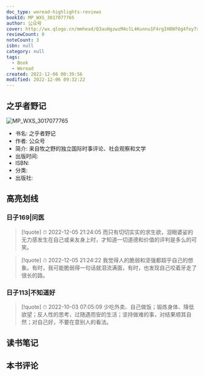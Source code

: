 ```yaml
---
doc_type: weread-highlights-reviews
bookId: MP_WXS_3017077765
author: 公众号
cover: http://wx.qlogo.cn/mmhead/Q3auHgzwzM4clL4Kunnu1F4rgIH8NfOg4foy7xh5iaQd42xTwIx9xcA/0
reviewCount: 0
noteCount: 3
isbn: null
category: null
tags:
  - Book
  - Weread
created: 2022-12-06 00:39:56
modified: 2022-12-06 09:32:22
---
```


## 之乎者野记

![MP_WXS_3017077765](http://wx.qlogo.cn/mmhead/Q3auHgzwzM4clL4Kunnu1F4rgIH8NfOg4foy7xh5iaQd42xTwIx9xcA/0)
- 书名: 之乎者野记
- 作者: 公众号
- 简介: 来自牧之野的独立国际时事评论、社会观察和文学
- 出版时间: 
- ISBN: 
- 分类: 
- 出版社: 

## 高亮划线

### 日子169|问医


> [!quote] ⏱ 2022-12-05 21:24:05
> 而只有切切实实的求生欲，泪眼婆娑的无力感发生在自己或亲友身上时，才知道一切道德和价值的评判是多么的可笑。
 


> [!quote] ⏱ 2022-12-05 21:24:22
> 我觉得人的脆弱和坚强都超乎自己的想象。有时，我可能脆弱得一句话就泪流满面，有时，也发现自己咬着牙走了很长的路。
 


### 日子113|不知道好


> [!quote] ⏱ 2022-10-03 07:05:09
> 少吃外卖、自己做饭；锻炼身体、降低欲望；反人性的思考，过随遇而安的生活；坚持做难的事，对结果顺其自然；对自己好，不要在意别人的看法。
 



## 读书笔记


## 本书评论

